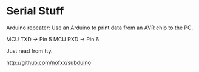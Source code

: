 Serial Stuff
============

Arduino repeater: Use an Arduino to print data from an AVR chip to the PC.

MCU TXD -> Pin 5
MCU RXD -> Pin 6

Just read from tty.


http://github.com/nofxx/subduino

